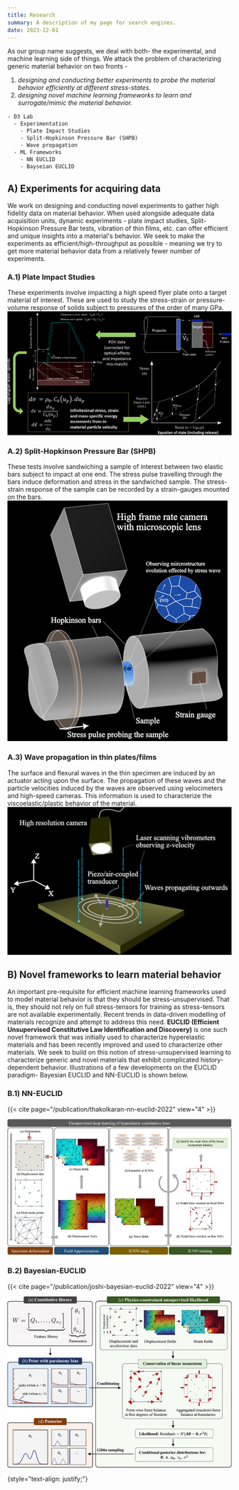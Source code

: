 ```yaml
---
title: Research
summary: A description of my page for search engines.
date: 2023-12-01
---
```


As our group name suggests, we deal with both- the experimental, and machine learning side of things. We attack the problem of characterizing generic material behavior on two fronts - 
1. _designing and conducting better experiments to probe the material behavior efficiently at different stress-states._ 
2. _designing novel machine learning frameworks to learn and surrogate/mimic the material behavior._


```markmap
- D3 Lab
  - Experimentation
    - Plate Impact Studies
    - Split-Hopkinson Pressure Bar (SHPB)
    - Wave propagation
  - ML Frameworks
    - NN EUCLID
    - Bayseian EUCLID
```

## A) Experiments for acquiring data

We work on designing and conducting novel experiments to gather high fidelity data on material behavior. When used alongside adequate data acquisition units, dynamic experiments - plate impact studies, Split-Hopkinson Pressure Bar tests, vibration of thin films, etc. can offer efficient and unique insights into a material's behavior. We seek to make the experiments as efficient/high-throughput as possible - meaning we try to get more material behavior data from a relatively fewer number of experiments.

### A.1) Plate Impact Studies
These experiments involve impacting a high speed flyer plate onto a target material of interest. These are used to study the stress-strain or pressure-volume response of solids subject to pressures of the order of many GPa.
![Plate Impact Studies](plate_impact.png "Plate Impact Studies")

### A.2) Split-Hopkinson Pressure Bar (SHPB)
These tests involve sandwiching a sample of interest between two elastic bars subject to impact at one end. The stress pulse travelling through the bars induce deformation and stress in the sandwiched sample. The stress-strain response of the sample can be recorded by a strain-gauges mounted on the bars.
![SHPB](hopkinson.png "Split-Hopkinson Pressure Bar (SHPB)")

### A.3) Wave propagation in thin plates/films
The surface and flexural waves in the thin specimen are induced by an actuator acting upon the surface. The propagation of these waves and the particle velocities induced by the waves are observed using velocimeters and high-speed cameras. This information is used to characterize the viscoelastic/plastic behavior of the material.
![Wave propagation](wave_prop.png "Wave propagation in thin plates/films")



## B) Novel frameworks to learn material behavior

An important pre-requisite for efficient machine learning frameworks used to model material behavior is that they should be stress-unsupervised. That is, they should not rely on full stress-tensors for training as stress-tensors are not available experimentally. Recent trends in data-driven modelling of materials recognize and attempt to address this need. **EUCLID (Efficient Unsupervised Constitutive Law Identification and Discovery)** is one such novel framework that was initially used to characterize hyperelastic materials and has been recently improved and used to characterize other materials. We seek to build on this notion of stress-unsupervised learning to characterize generic and novel materials that exhibit complicated history-dependent behavior. Illustrations of a few developments on the EUCLID paradigm- Bayesian EUCLID and NN-EUCLID is shown below.

### B.1) NN-EUCLID

{{< cite page="/publication/thakolkaran-nn-euclid-2022" view="4" >}}

![NN_EUCLID](nn_euclid.jpg "Schematic of NN-EUCLID")

### B.2) Bayesian-EUCLID

{{< cite page="/publication/joshi-bayesian-euclid-2022" view="4" >}}

![Bayesian_EUCLID](bayesian_euclid.jpg "Schematic of Bayesian-EUCLID")


{style="text-align: justify;"}